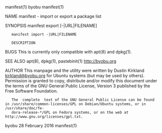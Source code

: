 manifest(1)								     byobu								   manifest(1)

NAME
       manifest - import or export a package list

SYNOPSIS
       manifest export [-|URL|FILENAME]

       manifest import -|URL|FILENAME

       DESCRIPTION

BUGS
       This is currently only compatible with apt(8) and dpkg(1).

SEE ALSO
       apt(8), dpkg(1), pastebinit(1)
       http://byobu.org

AUTHOR
       This  manpage  and  the	utility	 were  written	by Dustin Kirkland <kirkland@byobu.org> for Ubuntu systems (but may be used by others).	 Permission is
       granted to copy, distribute and/or modify this document under the terms of the GNU General Public License, Version 3 published  by  the	Free  Software
       Foundation.

       The  complete  text of the GNU General Public License can be found in /usr/share/common-licenses/GPL on Debian/Ubuntu systems, or in /usr/share/doc/fe‐
       dora-release-*/GPL on Fedora systems, or on the web at http://www.gnu.org/licenses/gpl.txt.

byobu								       28 February 2016								   manifest(1)
